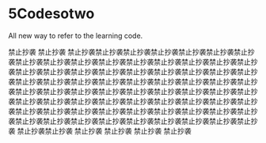 # 5Codesotwo
All new way to refer to the learning code.

禁止抄袭
禁止抄袭
禁止抄袭禁止抄袭禁止抄袭禁止抄袭禁止抄袭禁止抄袭禁止抄袭禁止抄袭禁止抄袭禁止抄袭禁止抄袭禁止抄袭禁止抄袭禁止抄袭禁止抄袭禁止抄袭禁止抄袭禁止抄袭禁止抄袭禁止抄袭禁止抄袭禁止抄袭禁止抄袭禁止抄袭禁止抄袭禁止抄袭禁止抄袭禁止抄袭禁止抄袭禁止抄袭禁止抄袭禁止抄袭禁止抄袭禁止抄袭禁止抄袭禁止抄袭禁止抄袭禁止抄袭禁止抄袭禁止抄袭禁止抄袭禁止抄袭禁止抄袭禁止抄袭禁止抄袭禁止抄袭禁止抄袭禁止抄袭禁止抄袭禁止抄袭禁止抄袭禁止抄袭禁止抄袭禁止抄袭禁止抄袭禁止抄袭禁止抄袭禁止抄袭禁止抄袭禁止抄袭禁止抄袭禁止抄袭禁止抄袭禁止抄袭禁止抄袭禁止抄袭禁止抄袭禁止抄袭禁止抄袭禁止抄袭
禁止抄袭禁止抄袭
禁止抄袭
禁止抄袭
禁止抄袭
禁止抄袭

